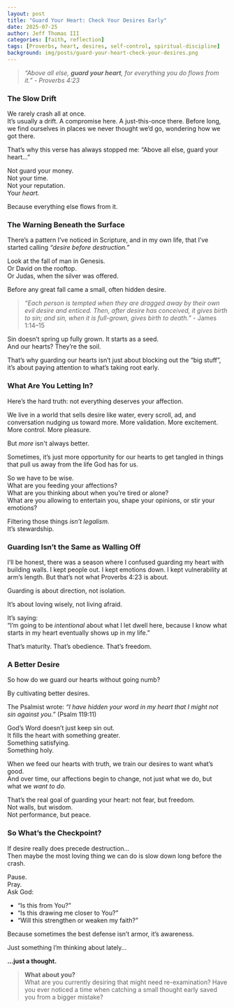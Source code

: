 ```yaml
---
layout: post
title: "Guard Your Heart: Check Your Desires Early"
date: 2025-07-25
author: Jeff Thomas III
categories: [faith, reflection]
tags: [Proverbs, heart, desires, self-control, spiritual-discipline]
background: img/posts/guard-your-heart-check-your-desires.png
---
```


> *“Above all else, **guard your heart**, for everything you do flows from it.”* - *Proverbs 4:23*

### The Slow Drift

We rarely crash all at once.  
It’s usually a drift. A compromise here. A just-this-once there. Before long, we find ourselves in places we never thought we’d go, wondering how we got there.

That’s why this verse has always stopped me: “Above all else, guard your heart…”

Not guard your money.  
Not your time.  
Not your reputation.  
Your *heart.*

Because everything else flows from it.

### The Warning Beneath the Surface

There’s a pattern I’ve noticed in Scripture, and in my own life, that I’ve started calling *“desire before destruction.”*

Look at the fall of man in Genesis.  
Or David on the rooftop.  
Or Judas, when the silver was offered.  

Before any great fall came a small, often hidden desire.

> *“Each person is tempted when they are dragged away by their own evil desire and enticed. Then, after desire has conceived, it gives birth to sin; and sin, when it is full-grown, gives birth to death.”* - James 1:14–15

Sin doesn’t spring up fully grown. It starts as a seed.  
And our hearts? They’re the soil.

That’s why guarding our hearts isn’t just about blocking out the “big stuff”, it’s about paying attention to what’s taking root early.

### What Are You Letting In?

Here’s the hard truth: not everything deserves your affection.

We live in a world that sells desire like water, every scroll, ad, and conversation nudging us toward more. More validation. More excitement. More control. More pleasure.

But *more* isn't always better.

Sometimes, it’s just more opportunity for our hearts to get tangled in things that pull us away from the life God has for us.

So we have to be wise.  
What are you feeding your affections?  
What are you thinking about when you’re tired or alone?  
What are you allowing to entertain you, shape your opinions, or stir your emotions?

Filtering those things *isn’t legalism.*  
It’s stewardship.

### Guarding Isn’t the Same as Walling Off

I’ll be honest, there was a season where I confused guarding my heart with building walls. I kept people out. I kept emotions down. I kept vulnerability at arm’s length. But that’s not what Proverbs 4:23 is about.

Guarding is about direction, not isolation.

It’s about loving wisely, not living afraid.

It’s saying:  
“I’m going to be *intentional* about what I let dwell here, because I know what starts in my heart eventually shows up in my life.”

That’s maturity. That’s obedience. That’s freedom.

### A Better Desire

So how do we guard our hearts without going numb?

By cultivating better desires.

The Psalmist wrote: *“I have hidden your word in my heart that I might not sin against you.”* (Psalm 119:11)

God’s Word doesn’t just keep sin out.  
It fills the heart with something greater.  
Something satisfying.  
Something holy.

When we feed our hearts with truth, we train our desires to want what’s good.  
And over time, our affections begin to change, not just what we do, but what we *want to do.*

That’s the real goal of guarding your heart: not fear, but freedom.  
Not walls, but wisdom.  
Not performance, but peace.

### So What’s the Checkpoint?

If desire really does precede destruction…  
Then maybe the most loving thing we can do is slow down long before the crash.

Pause.  
Pray.  
Ask God:

- “Is this from You?”  
- “Is this drawing me closer to You?”  
- “Will this strengthen or weaken my faith?”

Because sometimes the best defense isn’t armor, it’s awareness.

Just something I’m thinking about lately…

**…just a thought.**

> **What about you?**  
> What are you currently desiring that might need re-examination? Have you ever noticed a time when catching a small thought early saved you from a bigger mistake?

